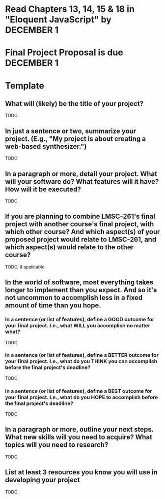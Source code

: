 # Read Chapters 13, 14, 15 & 18 in "Eloquent JavaScript" by DECEMBER 1

# Final Project Proposal is due DECEMBER 1

# Template

## What will (likely) be the title of your project?

TODO

## In just a sentence or two, summarize your project. (E.g., "My project is about creating a web-based synthesizer.")

TODO

## In a paragraph or more, detail your project. What will your software do? What features will it have? How will it be executed?

TODO

## If you are planning to combine LMSC-261's final project with another course's final project, with which other course? And which aspect(s) of your proposed project would relate to LMSC-261, and which aspect(s) would relate to the other course?

TODO, if applicable

## In the world of software, most everything takes longer to implement than you expect. And so it's not uncommon to accomplish less in a fixed amount of time than you hope.

### In a sentence (or list of features), define a GOOD outcome for your final project. I.e., what WILL you accomplish no matter what?

TODO

### In a sentence (or list of features), define a BETTER outcome for your final project. I.e., what do you THINK you can accomplish before the final project's deadline?

TODO

### In a sentence (or list of features), define a BEST outcome for your final project. I.e., what do you HOPE to accomplish before the final project's deadline?

TODO

## In a paragraph or more, outline your next steps. What new skills will you need to acquire? What topics will you need to research?

TODO

## List at least 3 resources you know you will use in developing your project

TODO
